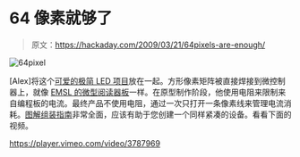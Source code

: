 # 64 像素就够了

> 原文：<https://hackaday.com/2009/03/21/64pixels-are-enough/>

![64pixel](img/529529c2497076cf322f5cbbe6bb91cc.png "64pixel")

[Alex]将这个[可爱的极简 LED 项目](http://tinkerlog.com/2009/03/21/64pixels-are-enough/ "64pixels are enough")放在一起。方形像素矩阵被直接焊接到微控制器上，就像 [EMSL 的微型阅读器板](http://www.evilmadscientist.com/article.php/microreader2 "LED Micro-Readerboard, version 2.0 - Evil Mad Scientist Laboratories")一样。在原型制作阶段，他使用电阻来限制来自编程板的电流。最终产品不使用电阻，通过一次只打开一条像素线来管理电流消耗。[图解组装指南](http://tinkerlog.com/howto/64pixels/ "64pixels How To")非常全面，应该有助于您创建一个同样紧凑的设备。看看下面的视频。

<https://player.vimeo.com/video/3787969>

</div> </body> </html>